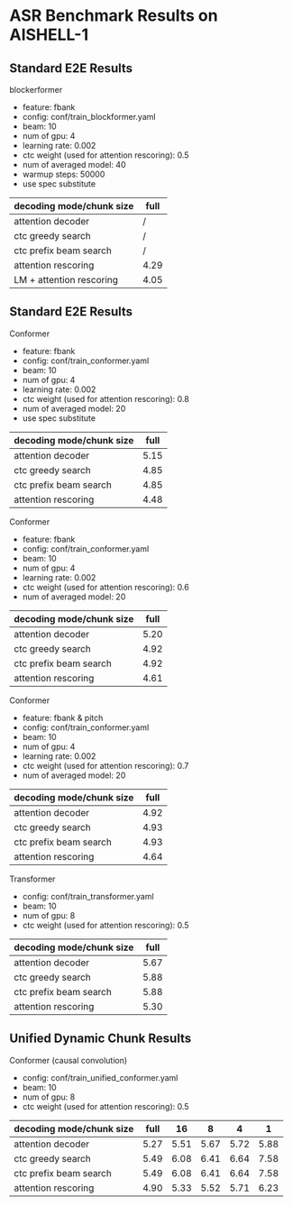 # ASR Benchmark Results on AISHELL-1

## Standard E2E Results

blockerformer
* feature: fbank
* config: conf/train_blockformer.yaml
* beam: 10
* num of gpu: 4
* learning rate: 0.002
* ctc weight (used for attention rescoring): 0.5
* num of averaged model: 40
* warmup steps: 50000
* use spec substitute

| decoding mode/chunk size | full |
|--------------------------|------|
| attention decoder        |  /   |
| ctc greedy search        |  /   |
| ctc prefix beam search   |  /   |
| attention rescoring      | 4.29 |
| LM + attention rescoring | 4.05 |

## Standard E2E Results

Conformer
* feature: fbank
* config: conf/train_conformer.yaml
* beam: 10
* num of gpu: 4
* learning rate: 0.002
* ctc weight (used for attention rescoring): 0.8
* num of averaged model: 20
* use spec substitute

| decoding mode/chunk size | full |
|--------------------------|------|
| attention decoder        | 5.15 |
| ctc greedy search        | 4.85 |
| ctc prefix beam search   | 4.85 |
| attention rescoring      | 4.48 |

Conformer
* feature: fbank
* config: conf/train_conformer.yaml
* beam: 10
* num of gpu: 4
* learning rate: 0.002
* ctc weight (used for attention rescoring): 0.6
* num of averaged model: 20

| decoding mode/chunk size | full |
|--------------------------|------|
| attention decoder        | 5.20 |
| ctc greedy search        | 4.92 |
| ctc prefix beam search   | 4.92 |
| attention rescoring      | 4.61 |

Conformer
* feature: fbank & pitch
* config: conf/train_conformer.yaml
* beam: 10
* num of gpu: 4
* learning rate: 0.002
* ctc weight (used for attention rescoring): 0.7
* num of averaged model: 20

| decoding mode/chunk size | full |
|--------------------------|------|
| attention decoder        | 4.92 |
| ctc greedy search        | 4.93 |
| ctc prefix beam search   | 4.93 |
| attention rescoring      | 4.64 |


Transformer
* config: conf/train_transformer.yaml
* beam: 10
* num of gpu: 8
* ctc weight (used for attention rescoring): 0.5

| decoding mode/chunk size | full |
|--------------------------|------|
| attention decoder        | 5.67 |
| ctc greedy search        | 5.88 |
| ctc prefix beam search   | 5.88 |
| attention rescoring      | 5.30 |



## Unified Dynamic Chunk Results

Conformer (causal convolution)
* config: conf/train_unified_conformer.yaml
* beam: 10
* num of gpu: 8
* ctc weight (used for attention rescoring): 0.5

| decoding mode/chunk size | full | 16   | 8    | 4    | 1    |
|--------------------------|------|------|------|------|------|
| attention decoder        | 5.27 | 5.51 | 5.67 | 5.72 | 5.88 |
| ctc greedy search        | 5.49 | 6.08 | 6.41 | 6.64 | 7.58 |
| ctc prefix beam search   | 5.49 | 6.08 | 6.41 | 6.64 | 7.58 |
| attention rescoring      | 4.90 | 5.33 | 5.52 | 5.71 | 6.23 |

